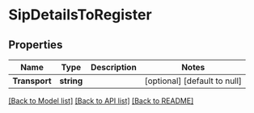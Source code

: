 # SipDetailsToRegister

## Properties
Name | Type | Description | Notes
------------ | ------------- | ------------- | -------------
**Transport** | **string** |  | [optional] [default to null]

[[Back to Model list]](../README.md#documentation-for-models) [[Back to API list]](../README.md#documentation-for-api-endpoints) [[Back to README]](../README.md)


